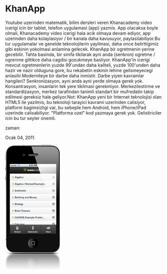 # KhanApp
Youtube uzerinden matematik, bilim dersleri veren Khanacademy video icerigi icin bir tablet, telefon uygulamasi (app) yazmis. App olacaksa boyle olmali, Khanacademy video icerigi hala acik olmaya devam ediyor,  app uzerinden daha kolaylasiyor / bir kanala daha kavusuyor, paylasilabiliyor.Bu tur uygulamalar ve genelde teknolojilerin yayilmasi, daha once belirttigimiz gibi eskinin yokolmasi anlamina gelecek. KhanApp bir ogretmenin yerine gecebilir. Tahta basinda, bir sinifa tikilarak ayni anda (senkron) ogretme / ogrenme gittikce daha cagdisi gozukmeye basliyor. KhanApp'in icerigi mevcut ogretmenlerin yuzde 99'undan daha kaliteli, yuzde 100'unden daha hazir ve nazir olduguna gore, bu rekabetin eskinin lehine gelismeyecegi anlasilir.Moderniteye bir darbe daha inmistir. Darbe yiyen kavramlar hangileri? Senkronizasyon, ayni anda ayni yerde olmaya gerek yok. Konsantrasyon, insanlarin tek yere tikilmasi gerekmiyor. Merkezilestirme ve standardizasyon, merkez tarafindan tanimli standart bir mufredatin takip edilmesi gereksiz hale geliyor.Not: KhanApp yeni bir Internet teknolojisi olan HTML5 ile yazilmis, bu teknoloji tarayici kavrami uzerinden calisiyor, platform bagimsizligi var, bu sebeple hem Android, hem iPhone/iPad uzerinde calisabiliyor. "Platforma ozel" kod yazmaya gerek yok. Gelistiriciler icin bu tur seyler onemli.







zaman:

Ocak 04, 2011










![](ka_3.png)
